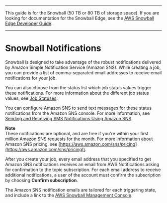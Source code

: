 --------

This guide is for the Snowball \(50 TB or 80 TB of storage space\)\. If you are looking for documentation for the Snowball Edge, see the [AWS Snowball Edge Developer Guide](http://docs.aws.amazon.com/snowball/latest/developer-guide/whatisedge.html)\.

--------

# Snowball Notifications<a name="notifications"></a>

Snowball is designed to take advantage of the robust notifications delivered by Amazon Simple Notification Service \(Amazon SNS\)\. While creating a job, you can provide a list of comma\-separated email addresses to receive email notifications for your job\.

You can also choose from the status list which job status values trigger these notifications\. For more information about the different job status values, see [Job Statuses](jobs.md#job-status)\.

You can configure Amazon SNS to send text messages for these status notifications from the Amazon SNS console\. For more information, see [Sending and Receiving SMS Notifications Using Amazon SNS](http://docs.aws.amazon.com/sns/latest/dg/SMSMessages.html)\.

**Note**  
These notifications are optional, and are free if you're within your first million Amazon SNS requests for the month\. For more information about Amazon SNS pricing, see [https://aws.amazon.com/sns/pricing](https://aws.amazon.com/sns/pricing)\.

After you create your job, every email address that you specified to get Amazon SNS notifications receives an email from AWS Notifications asking for confirmation to the topic subscription\. For each email address to receive additional notifications, a user of the account must confirm the subscription by choosing **Confirm subscription**\.

The Amazon SNS notification emails are tailored for each triggering state, and include a link to the [AWS Snowball Management Console](https://console.aws.amazon.com/importexport/home?region=us-west-2)\.